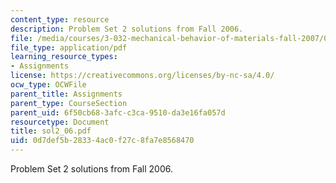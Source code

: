 ```yaml
---
content_type: resource
description: Problem Set 2 solutions from Fall 2006.
file: /media/courses/3-032-mechanical-behavior-of-materials-fall-2007/0d7def5b28334ac0f27c8fa7e8568470_sol2_06.pdf
file_type: application/pdf
learning_resource_types:
- Assignments
license: https://creativecommons.org/licenses/by-nc-sa/4.0/
ocw_type: OCWFile
parent_title: Assignments
parent_type: CourseSection
parent_uid: 6f50cb68-3afc-c3ca-9510-da3e16fa057d
resourcetype: Document
title: sol2_06.pdf
uid: 0d7def5b-2833-4ac0-f27c-8fa7e8568470
---
```

Problem Set 2 solutions from Fall 2006.